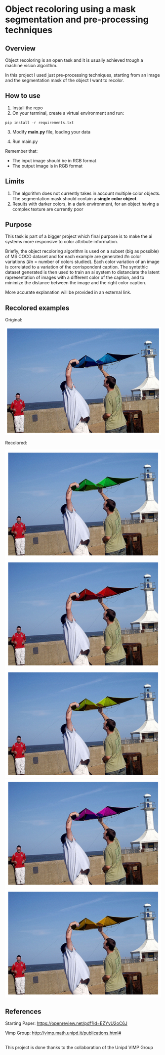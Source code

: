 # Object recoloring using a mask segmentation and pre-processing techniques
## Overview
Object recoloring is an open task and it is usually achieved trough a machine vision algorithm.

In this project I used just pre-processing techniques, starting from an image and the segmentation mask of the object I want to recolor.

## How to use

1. Install the repo
2. On your terminal, create a virtual environment and run:

```
pip install -r requirements.txt
```
3. Modify **main.py** file, loading your data

4. Run main.py


Remember that:

- The input image should be in RGB format
- The output image is in RGB format


## Limits
1. The algorithm does not currently takes in account multiple color objects. The segmentation mask should contain a **single color object**.
2. Results with darker colors, in a dark environment, for an object having a complex texture are currently poor

## Purpose
This task is part of a bigger project which final purpose is to make the ai systems more responsive to color attribute information.

Briefly, the object recoloring algorithm is used on a subset (big as possible) of MS COCO dataset and for each example are generated #n color variations (#n = number of colors studied). Each color variation of an image is correlated to a variation of the corrispondent caption. The syntethic dataset generated is then used to train an ai system to distanciate the latent rapresentation of images with a different color of the caption, and to minimize the distance between the image and the right color caption.

More accurate explanation will be provided in an external link.


## Recolored examples

Original:

![Original](examples/original.png)

Recolored:

![Recolored to green](examples/green.png)
![Recolored to red](examples/red.png)
![Recolored to yellow](examples/yellow.png)
![Recolored to purple](examples/purple.png)
![Recolored to brown](examples/brown.png)


## References
Starting Paper:  https://openreview.net/pdf?id=EZYvU2oC6J

Vimp Group: http://vimp.math.unipd.it/publications.html#


## 

This project is done thanks to the collaboration of the Unipd VIMP Group